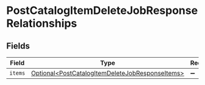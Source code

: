 # PostCatalogItemDeleteJobResponseRelationships


## Fields

| Field                                                                                                                | Type                                                                                                                 | Required                                                                                                             | Description                                                                                                          |
| -------------------------------------------------------------------------------------------------------------------- | -------------------------------------------------------------------------------------------------------------------- | -------------------------------------------------------------------------------------------------------------------- | -------------------------------------------------------------------------------------------------------------------- |
| `items`                                                                                                              | [Optional\<PostCatalogItemDeleteJobResponseItems>](../../models/components/PostCatalogItemDeleteJobResponseItems.md) | :heavy_minus_sign:                                                                                                   | N/A                                                                                                                  |